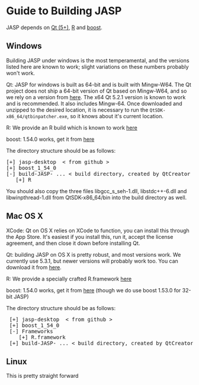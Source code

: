 Guide to Building JASP
======================

JASP depends on [Qt (5+)](http://qt-project.org), [R](http://cran.r-project.org) and [boost](http://boost.org).

Windows
-------

Building JASP under windows is the most temperamental, and the versions listed here are known to work; slight variations on these numbers probably won't work.

Qt: JASP for windows is built as 64-bit and is built with Mingw-W64. The Qt project does not ship a 64-bit version of Qt based on Mingw-W64, and so we rely on a version from [here](http://sourceforge.net/projects/mingwbuilds/files/external-binary-packages/Qt-Builds/). The x64 Qt 5.2.1 version is known to work and is recommended. It also includes Mingw-64. Once downloaded and unzipped to the desired location, it is necessary to run the `QtSDK-x86_64/qtbinpatcher.exe`, so it knows about it's current location.

R: We provide an R build which is known to work [here](http://jasp-stats.org/development/R%20Win64%20for%20JASP%20%282014-09-09%29.zip)

boost: 1.54.0 works, get it from [here](http://www.boost.org/users/history/version_1_54_0.html)

The directory structure should be as follows:

<pre>
[+] jasp-desktop  &lt; from github &gt;
[+] boost_1_54_0
[-] build-JASP- ... &lt; build directory, created by QtCreator &gt;
   [+] R
</pre>

You should also copy the three files libgcc_s_seh-1.dll, libstdc++-6.dll and libwinpthread-1.dll from QtSDK-x86_64/bin into the build directory as well.
 
Mac OS X
--------
XCode: Qt on OS X relies on XCode to function, you can install this through the App Store. It's easiest if you install this, run it, accept the license agreement, and then close it down before installing Qt.

Qt: building JASP on OS X is pretty robust, and most versions work. We currently use 5.3.1, but newer versions will probably work too. You can download it from [here](https://qt-project.org/downloads).

R: We provide a specially crafted R.framework [here](http://jasp-stats.org/development/R%20OSX%20for%20JASP%20%282014-09-09%29.zip)

boost: 1.54.0 works, get it from [here](http://www.boost.org/users/history/version_1_54_0.html) (though we do use boost 1.53.0 for 32-bit JASP)

The directory structure should be as follows:

<pre>
 [+] jasp-desktop  &lt; from github &gt;
 [+] boost_1_54_0
 [-] Frameworks
    [+] R.framework
 [+] build-JASP- ... &lt; build directory, created by QtCreator &gt;
</pre>

Linux
-----
This is pretty straight forward